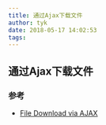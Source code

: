 ```yaml
---
title: 通过Ajax下载文件
author: tyk
date: 2018-05-17 14:02:53
tags:
---
```


## 通过Ajax下载文件

### 

### 参考
- [File Download via AJAX](https://codepen.io/chrisdpratt/pen/RKxJNo)
